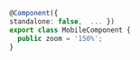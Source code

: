 ```typescript
@Component({
standalone: false,  ... })
export class MobileComponent {
  public zoom = '150%';
}

```
